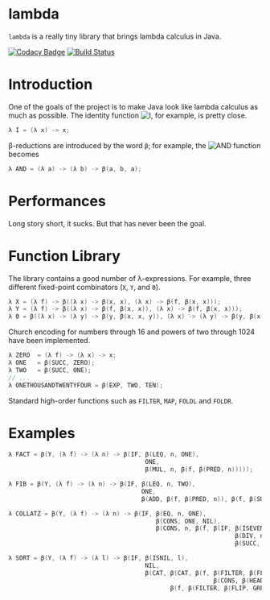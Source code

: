 # lambda
`lambda` is a really tiny library that brings lambda calculus in Java.

[![Codacy Badge](https://api.codacy.com/project/badge/Grade/7ee59eb78d354cbc9b38ffd3199e187e)](https://app.codacy.com/app/mneri7/lambda?utm_source=github.com&utm_medium=referral&utm_content=mneri/lambda&utm_campaign=Badge_Grade_Dashboard)
[![Build Status](https://travis-ci.org/mneri/lambda.svg?branch=master)](https://travis-ci.org/mneri/lambda)

# Introduction

One of the goals of the project is to make Java look like lambda calculus as much as possible. The identity function ![I](http://mneri.me/pnglatex?f=I%3D%5Clambda%20x%5Ccdot%20x%0A "I"), for example, is pretty close.

```java
λ I = (λ x) -> x;
```
β-reductions are introduced by the word `β`; for example, the ![AND](http://mneri.me/pnglatex?f=%5Cmbox%7BAND%7D%3D%5Clambda%20a%5Ccdot%5Clambda%20b%5Ccdot%20a%5C%20b%5C%20a "AND") function becomes

```java
λ AND = (λ a) -> (λ b) -> β(a, b, a);
```

# Performances

Long story short, it sucks. But that has never been the goal.

# Function Library
The library contains a good number of λ-expressions. For example, three different fixed-point combinators (`X`, `Y`, and `Θ`).

```java
λ X = (λ f) -> β((λ x) -> β(x, x), (λ x) -> β(f, β(x, x)));
λ Y = (λ f) -> β((λ x) -> β(f, β(x, x)), (λ x) -> β(f, β(x, x)));
λ Θ = β((λ x) -> (λ y) -> β(y, β(x, x, y)), (λ x) -> (λ y) -> β(y, β(x, x, y)));
```

Church encoding for numbers through 16 and powers of two through 1024 have been implemented.

```java
λ ZERO  = (λ f) -> (λ x) -> x;
λ ONE   = β(SUCC, ZERO);
λ TWO   = β(SUCC, ONE);
// ...
λ ONETHOUSANDTWENTYFOUR = β(EXP, TWO, TEN);
```

Standard high-order functions such as `FILTER`, `MAP`, `FOLDL` and `FOLDR`.

# Examples
```java
λ FACT = β(Y, (λ f) -> (λ n) -> β(IF, β(LEQ, n, ONE),
                                      ONE,
                                      β(MUL, n, β(f, β(PRED, n)))));
```

```java
λ FIB = β(Y, (λ f) -> (λ n) -> β(IF, β(LEQ, n, TWO),
                                     ONE,
                                     β(ADD, β(f, β(PRED, n)), β(f, β(SUB, n, TWO)))));
```

```java
λ COLLATZ = β(Y, (λ f) -> (λ n) -> β(IF, β(EQ, n, ONE),
                                         β(CONS, ONE, NIL),
                                         β(CONS, n, β(f, β(IF, β(ISEVEN, n),
                                                               β(DIV, n, TWO),
                                                               β(SUCC, β(MUL, n, THREE)))))));
```

```java
λ SORT = β(Y, (λ f) -> (λ l) -> β(IF, β(ISNIL, l),
                                      NIL,
                                      β(CAT, β(CAT, β(f, β(FILTER, β(FLIP, LEQ, β(HEAD, l)), β(TAIL, l))),
                                                         β(CONS, β(HEAD, l), NIL)),
                                             β(f, β(FILTER, β(FLIP, GREAT, β(HEAD, l)), β(TAIL, l))))));
```
